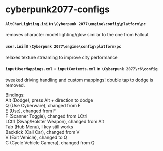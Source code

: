 # cyberpunk2077-configs

#### `AltCharLighting.ini` in `\Cyberpunk 2077\engine\config\platform\pc`
removes character model lighting/glow similar to the one from Fallout

#### `user.ini` in `\Cyberpunk 2077\engine\config\platform\pc`   
relaxes texture streaming to improve city performance

#### `inputUserMappings.xml` + `inputContexts.xml` in `\Cyberpunk 2077\r6\config`
tweaked driving handling and custom mappings!  double tap to dodge is removed.    

Bindings:    
Alt (Dodge), press Alt + direction to dodge    
Q (Use Cyberware), changed from E    
E (Use), changed from F    
F (Scanner Toggle), changed from LCtrl    
LCtrl (Swap/Holster Weapon), changed from Alt    
Tab (Hub Menu), I key still works    
Backtick (Call Car), changed from V    
V (Exit Vehicle), changed to Q    
C (Cycle Vehicle Camera), changed from Q    
